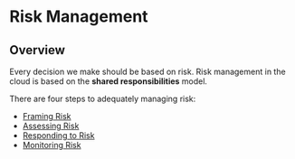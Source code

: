 # Risk Management

## Overview

Every decision we make should be based on risk. Risk management in the cloud is based on the **shared responsibilities** model.

There are four steps to adequately managing risk:

- [Framing Risk](./framing-risk.md)
- [Assessing Risk](./assessing-risk.md)
- [Responding to Risk](./responding-to-risk.md)
- [Monitoring Risk](./monitoring-risk.md)